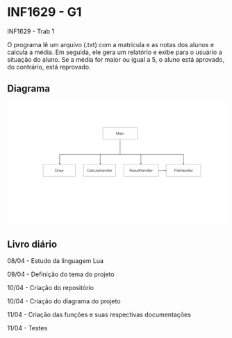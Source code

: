 # INF1629 - G1
INF1629 - Trab 1

O programa lê um arquivo (.txt) com a matrícula e as notas dos alunos e calcula a média. Em seguida, ele gera um relatório e exibe para o usuário
a situação do aluno. Se a média for maior ou igual a 5, o aluno está aprovado, do contrário, está reprovado. 

## Diagrama

![Diagrama](diagrama/diagrama.001.jpeg)

## Livro diário
08/04 - Estudo da linguagem Lua

09/04 - Definição do tema do projeto

10/04 - Criação do repositório

10/04 - Criação do diagrama do projeto

11/04 - Criação das funções e suas respectivas documentações

11/04 - Testes